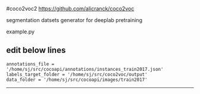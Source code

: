 #coco2voc2
https://github.com/alicranck/coco2voc

segmentation datsets generator for deeplab pretraining 

example.py

edit below lines
---------------------
    annotations_file = '/home/sj/src/cocoapi/annotations/instances_train2017.json'
    labels_target_folder = '/home/sj/src/coco2voc/output'
    data_folder = '/home/sj/src/cocoapi/images/train2017'
----------------------
